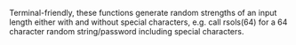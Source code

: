 Terminal-friendly, these functions generate random strengths of an input length either with and without special characters, e.g. call rsols(64) for a 64 character random string/password including special characters.
